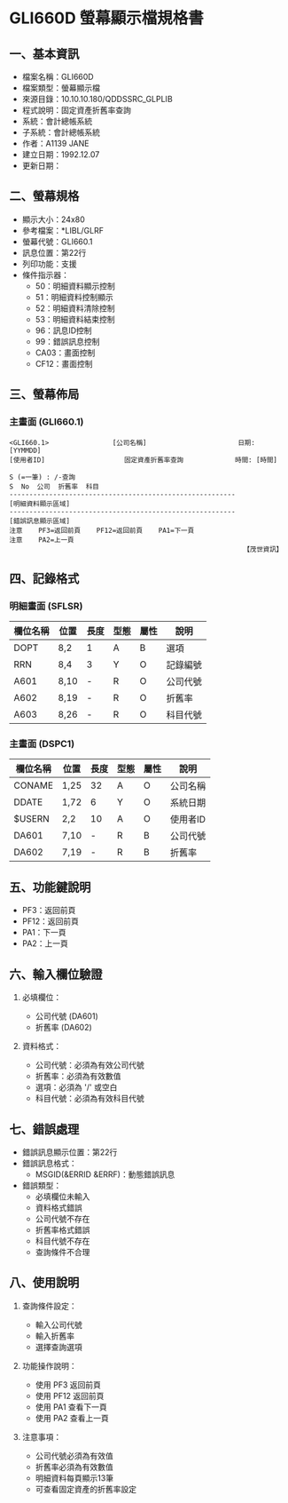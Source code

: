 # GLI660D 螢幕顯示檔規格書

## 一、基本資訊
- 檔案名稱：GLI660D
- 檔案類型：螢幕顯示檔
- 來源目錄：10.10.10.180/QDDSSRC_GLPLIB
- 程式說明：固定資產折舊率查詢
- 系統：會計總帳系統
- 子系統：會計總帳系統
- 作者：A1139 JANE
- 建立日期：1992.12.07
- 更新日期：

## 二、螢幕規格
- 顯示大小：24x80
- 參考檔案：*LIBL/GLRF
- 螢幕代號：GLI660.1
- 訊息位置：第22行
- 列印功能：支援
- 條件指示器：
  - 50：明細資料顯示控制
  - 51：明細資料控制顯示
  - 52：明細資料清除控制
  - 53：明細資料結束控制
  - 96：訊息ID控制
  - 99：錯誤訊息控制
  - CA03：畫面控制
  - CF12：畫面控制

## 三、螢幕佈局

### 主畫面 (GLI660.1)
```
<GLI660.1>                [公司名稱]                       日期: [YYMMDD]
[使用者ID]                    固定資產折舊率查詢             時間: [時間]

S (=一筆) : /-查詢
S  No  公司  折舊率  科目
---------------------------------------------------------
[明細資料顯示區域]
---------------------------------------------------------
[錯誤訊息顯示區域]
注意    PF3=返回前頁    PF12=返回前頁    PA1=下一頁
注意    PA2=上一頁
                                                           【茂世資訊】
```

## 四、記錄格式

### 明細畫面 (SFLSR)
| 欄位名稱 | 位置 | 長度 | 型態 | 屬性 | 說明 |
|---------|------|------|------|------|------|
| DOPT | 8,2 | 1 | A | B | 選項 |
| RRN | 8,4 | 3 | Y | O | 記錄編號 |
| A601 | 8,10 | - | R | O | 公司代號 |
| A602 | 8,19 | - | R | O | 折舊率 |
| A603 | 8,26 | - | R | O | 科目代號 |

### 主畫面 (DSPC1)
| 欄位名稱 | 位置 | 長度 | 型態 | 屬性 | 說明 |
|---------|------|------|------|------|------|
| CONAME | 1,25 | 32 | A | O | 公司名稱 |
| DDATE | 1,72 | 6 | Y | O | 系統日期 |
| $USERN | 2,2 | 10 | A | O | 使用者ID |
| DA601 | 7,10 | - | R | B | 公司代號 |
| DA602 | 7,19 | - | R | B | 折舊率 |

## 五、功能鍵說明
- PF3：返回前頁
- PF12：返回前頁
- PA1：下一頁
- PA2：上一頁

## 六、輸入欄位驗證
1. 必填欄位：
   - 公司代號 (DA601)
   - 折舊率 (DA602)

2. 資料格式：
   - 公司代號：必須為有效公司代號
   - 折舊率：必須為有效數值
   - 選項：必須為 '/' 或空白
   - 科目代號：必須為有效科目代號

## 七、錯誤處理
- 錯誤訊息顯示位置：第22行
- 錯誤訊息格式：
  - MSGID(&ERRID &ERRF)：動態錯誤訊息
- 錯誤類型：
  - 必填欄位未輸入
  - 資料格式錯誤
  - 公司代號不存在
  - 折舊率格式錯誤
  - 科目代號不存在
  - 查詢條件不合理

## 八、使用說明
1. 查詢條件設定：
   - 輸入公司代號
   - 輸入折舊率
   - 選擇查詢選項

2. 功能操作說明：
   - 使用 PF3 返回前頁
   - 使用 PF12 返回前頁
   - 使用 PA1 查看下一頁
   - 使用 PA2 查看上一頁

3. 注意事項：
   - 公司代號必須為有效值
   - 折舊率必須為有效數值
   - 明細資料每頁顯示13筆
   - 可查看固定資產的折舊率設定 